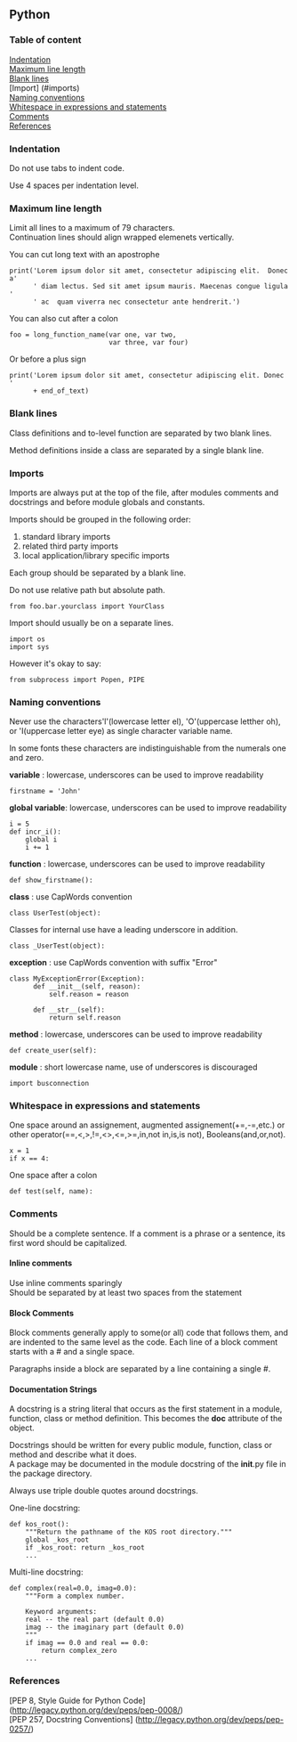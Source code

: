 ## Python

### Table of content

[Indentation](#indentation)  
[Maximum line length](#maximum-line-length)  
[Blank lines](#blank-lines)  
[Import] (#imports)  
[Naming conventions](#naming-conventions)  
[Whitespace in expressions and statements](#whitespace-in-expressions-and-statements)  
[Comments](#comments)  
[References](#references)

### Indentation

Do not use tabs to indent code.

Use 4 spaces per indentation level.  

### Maximum line length

Limit all lines to a maximum of 79 characters.  
Continuation lines should align wrapped elemenets vertically.

You can cut long text with an apostrophe
```
print('Lorem ipsum dolor sit amet, consectetur adipiscing elit.  Donec a'  
      ' diam lectus. Sed sit amet ipsum mauris. Maecenas congue ligula '
      ' ac  quam viverra nec consectetur ante hendrerit.')
```

You can also cut after a colon
```
foo = long_function_name(var one, var two,
                         var three, var four)
```

Or before a plus sign
```
print('Lorem ipsum dolor sit amet, consectetur adipiscing elit. Donec '
      + end_of_text)
```

### Blank lines

Class definitions and to-level function are separated by two blank lines.  

Method definitions inside a class are separated by a single blank line.  

### Imports

Imports are always put at the top of the file, after modules comments and docstrings and before module globals and constants.  

Imports should be grouped in the following order:  
1. standard library imports  
2. related third party imports  
3. local application/library specific imports  

Each group should be separated by a blank line.  

Do not use relative path but absolute path.   
```
from foo.bar.yourclass import YourClass
```

Import should usually be on a separate lines.  
```
import os
import sys
```

However it's okay to say:
```
from subprocess import Popen, PIPE
```

### Naming conventions

Never use the characters'l'(lowercase letter el), 'O'(uppercase letther oh), or 'I(uppercase letter eye) as single character variable name.  

In some fonts these characters are indistinguishable from the numerals one and zero.  

**variable** : lowercase, underscores can be used to improve readability  
```
firstname = 'John'
```
**global variable**:  lowercase, underscores can be used to improve readability  

```
i = 5
def incr_i():
    global i
    i += 1
```
**function** : lowercase, underscores can be used to improve readability  
```
def show_firstname():
```
**class** : use CapWords convention  
```
class UserTest(object):
```
Classes for internal use have a leading underscore in addition.  
```
class _UserTest(object):
```
**exception** : use CapWords convention with suffix "Error"
```
class MyExceptionError(Exception):
      def __init__(self, reason):
          self.reason = reason
      
      def __str__(self):
          return self.reason
```
**method** : lowercase, underscores can be used to improve readability  
```
def create_user(self):
```
**module** : short lowercase name, use of underscores is discouraged  
```
import busconnection 
```
### Whitespace in expressions and statements


One space around an assignement, augmented assignement(+=,-=,etc.) or other operator(==,<,>,!=,<>,<=,>=,in,not in,is,is not), Booleans(and,or,not).  
```
x = 1
if x == 4:
```

One space after a colon
```
def test(self, name):
```

### Comments

Should be a complete sentence. If a comment is a phrase or a sentence, its first word should be capitalized.

#### Inline comments

Use inline comments sparingly  
Should be separated by at least two spaces from the statement  

#### Block Comments

Block comments generally apply to some(or all) code that follows them, and are indented to the same level as the code. Each line of a block comment starts with a # and a single space.  

Paragraphs inside a block are separated by a line containing a single #.  

#### Documentation Strings

A docstring is a string literal that occurs as the first statement in a module, function, class or method definition.
This becomes the __doc__ attribute of the object.

Docstrings should be written for every public module, function, class or method and describe what it does.  
A package may be documented in the module docstring of the __init__.py file in the package directory.  

Always use triple double quotes around docstrings.  

One-line docstring:  

```
def kos_root():
    """Return the pathname of the KOS root directory."""
    global _kos_root
    if _kos_root: return _kos_root
    ...

```

Multi-line docstring:  
```
def complex(real=0.0, imag=0.0):
    """Form a complex number.

    Keyword arguments:
    real -- the real part (default 0.0)
    imag -- the imaginary part (default 0.0)
    """
    if imag == 0.0 and real == 0.0:
        return complex_zero
    ...
```


### References

[PEP 8, Style Guide for Python Code] (http://legacy.python.org/dev/peps/pep-0008/)  
[PEP 257, Docstring Conventions] (http://legacy.python.org/dev/peps/pep-0257/)

